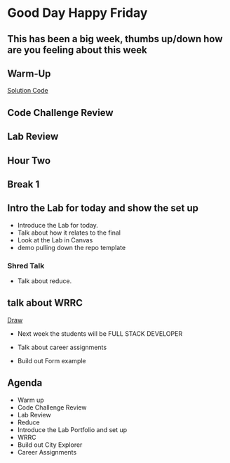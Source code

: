 # Good Day Happy Friday

## This has been a big week, thumbs up/down how are you feeling about this week

## Warm-Up

[Solution Code](./class_05/IMG_0058.jpg)

## Code Challenge Review

## Lab Review

## Hour Two

## Break 1

## Intro the Lab for today and show the set up

- Introduce the Lab for today.
- Talk about how it relates to the final
- Look at the Lab in Canvas
- demo pulling down the repo template

### Shred Talk

- Talk about reduce.

## talk about WRRC

[Draw](./class_05/wrrc.png)

- Next week the students will be FULL STACK DEVELOPER

- Talk about career assignments
- Build out Form example


## Agenda

- Warm up
- Code Challenge Review
- Lab Review
- Reduce
- Introduce the Lab Portfolio and set up
- WRRC
- Build out City Explorer
- Career Assignments
